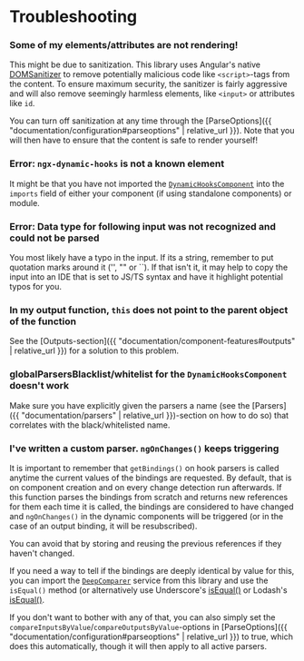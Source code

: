 ---
---

# Troubleshooting

### **Some of my elements/attributes are not rendering!**

This might be due to sanitization. This library uses Angular's native <a href="https://angular.dev/api/platform-browser/DomSanitizer" target="_blank">DOMSanitizer</a> to remove potentially malicious code like `<script>`-tags from the content. To ensure maximum security, the sanitizer is fairly aggressive and will also remove seemingly harmless elements, like `<input>` or attributes like `id`.

You can turn off sanitization at any time through the [ParseOptions]({{ "documentation/configuration#parseoptions" | relative_url }}). Note that you will then have to ensure that the content is safe to render yourself!

### **Error: `ngx-dynamic-hooks` is not a known element**

It might be that you have not imported the <a href="https://github.com/Angular-Dynamic-Hooks/ngx-dynamic-hooks/blob/1a94c3517235a2b2d571379d1cfce88958cb3f66/projects/ngx-dynamic-hooks/src/lib/components/dynamicHooksComponent.ts" target="_blank">`DynamicHooksComponent`</a> into the `imports` field of either your component (if using standalone components) or module.

### **Error: Data type for following input was not recognized and could not be parsed**

You most likely have a typo in the input. If its a string, remember to put quotation marks around it ('', "" or ``). If that isn't it, it may help to copy the input into an IDE that is set to JS/TS syntax and have it highlight potential typos for you.

### **In my output function, `this` does not point to the parent object of the function**

See the [Outputs-section]({{ "documentation/component-features#outputs" | relative_url }}) for a solution to this problem.

### **globalParsersBlacklist/whitelist for the `DynamicHooksComponent` doesn't work**

Make sure you have explicitly given the parsers a name (see the [Parsers]({{ "documentation/parsers" | relative_url }})-section on how to do so) that correlates with the black/whitelisted name.

### **I've written a custom parser. `ngOnChanges()` keeps triggering**

It is important to remember that `getBindings()` on hook parsers is called anytime the current values of the bindings are requested. By default, that is on component creation and on every change detection run afterwards. If this function parses the bindings from scratch and returns new references for them each time it is called, the bindings are considered to have changed and `ngOnChanges()` in the dynamic components will be triggered (or in the case of an output binding, it will be resubscribed). 

You can avoid that by storing and reusing the previous references if they haven't changed. 

If you need a way to tell if the bindings are deeply identical by value for this, you can import the <a href="https://github.com/Angular-Dynamic-Hooks/ngx-dynamic-hooks/blob/1a94c3517235a2b2d571379d1cfce88958cb3f66/projects/ngx-dynamic-hooks/src/lib/services/utils/deepComparer.ts" target="_blank">`DeepComparer`</a> service from this library and use the `isEqual()` method (or alternatively use Underscore's <a href="https://underscorejs.org/#isEqual" target="_blank">isEqual()</a> or Lodash's <a href="https://lodash.com/docs/#isEqual" target="_blank">isEqual()</a>.

If you don't want to bother with any of that, you can also simply set the `compareInputsByValue`/`compareOutputsByValue`-options in [ParseOptions]({{ "documentation/configuration#parseoptions" | relative_url }}) to true, which does this automatically, though it will then apply to all active parsers.